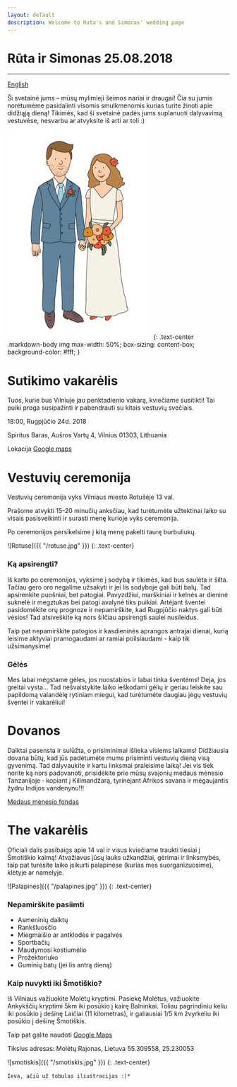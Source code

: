 ```yaml
---
layout: default
description: Welcome to Ruta's and Simonas' wedding page
---
```

# [](#header-1) Rūta ir Simonas 25.08.2018
------------------------------------------

[English](en)

Ši svetainė jums – mūsų mylimieji šeimos nariai ir draugai! Čia su jumis norėtumėme pasidalinti visomis smulkmenomis kurias turite žinoti apie didžiąją dieną! Tikimės, kad ši svetainė padės jums suplanuoti dalyvavimą vestuvėse, nesvarbu ar atvyksite iš arti ar toli :)

![Ruta & Simonas](/R&Small.jpg)
{: .text-center .markdown-body img max-width: 50%; box-sizing: content-box; background-color: #fff; }

# [](#header-1) Sutikimo vakarėlis

Tuos, kurie bus Vilniuje jau penktadienio vakarą, kviečiame susitikti! Tai puiki proga susipažinti ir pabendrauti su kitais vestuvių svečiais.

18:00, Rugpjūčio 24d. 2018

Spiritus Baras, Aušros Vartų 4, Vilnius 01303, Lithuania

Lokacija [Google maps](https://www.google.co.uk/maps/place/Spiritus+Baras/@54.6761862,25.2887192,15z/data=!4m5!3m4!1s0x0:0xeb884c379f2b9817!8m2!3d54.6761862!4d25.2887192)

# [](#header-1) Vestuvių ceremonija
Vestuvių ceremonija vyks Vilniaus miesto Rotušėje 13 val.

Prašome atvykti 15-20 minučių anksčiau, kad turėtumėte užtektinai laiko su visais pasisveikinti ir surasti menę kurioje vyks ceremonija.

Po ceremonijos persikelsime į kitą menę pakelti taurę burbuliukų.

![Rotuse]({{ "/rotuse.jpg" }})
{: .text-center}

### [](#header-1) Ką apsirengti?
Iš karto po ceremonijos, vyksime į sodybą ir tikimės, kad bus saulėta ir šilta. Tačiau gero oro negalime užsakyti ir jei lis sodyboje gali būti balų. Tad apsirenkite puošniai, bet patogiai. Pavyzdžiui, marškiniai ir kelnės ar dieninė suknelė ir megztukas bei patogi avalynė tiks puikiai. Artėjant šventei pasidomėkite orų prognoze ir nepamirškite, kad Rugpjūčio naktys gali būti vėsios! Tad atsiveškite ką nors šilčiau apsirengti saulei nusileidus.

Taip pat nepamirškite patogios ir kasdieninės aprangos antrajai dienai, kurią leisime aktyviai pramogaudami ar ramiai poilsiaudami - kaip tik užsimanysime!

### [](#header-1) Gėlės
Mes labai mėgstame gėles, jos nuostabios ir labai tinka šventėms! Deja, jos greitai vysta… Tad nešvaistykite laiko ieškodami gėlių ir geriau leiskite sau papildomą valandėlę rytiniam miegui, kad turėtumėte daugiau jėgų vestuvių šventei ir vakarėliui!

# [](#header-1) Dovanos
Daiktai pasensta ir sulūžta, o prisiminimai išlieka visiems laikams! Didžiausia dovana būtų, kad jūs padėtumėte mums prisiminti vestuvių dieną visą gyvenimą. Tad dalyvaukite ir kartu linksmai praleisime laiką! Jei vis tiek norite ką nors padovanoti, prisidėkite prie mūsų svajonių medaus mėnesio Tanzanijoje ‑ kopiant į Kilimandžarą, tyrinėjant Afrikos savana ir mėgaujantis žydru Indijos vandenynu!!!

[Medaus mėnesio fondas](https://prezola.com/wishlists/10188781)

# [](#header-1) The vakarėlis
Oficiali dalis pasibaigs apie 14 val ir visus kviečiame traukti tiesiai į Šmotiškio kaimą! Atvažiavus jūsų lauks užkandžiai, gėrimai ir linksmybės, taip pat turėsite laiko įsikurti palapinėse (kurias mes suorganizuosime), klėtyje ar namelyje.

![Palapines]({{ "/palapines.jpg" }})
{: .text-center}

### [](#header-1) Nepamirškite pasiimti
* Asmeninių daiktų
* Rankšluosčio
* Miegmaišio ar antklodės ir pagalvės
* Sportbačių
* Maudymosi kostiumėlio
* Prožektoriuko
* Guminių batų (jei lis antrą dieną)

### [](#header-1) Kaip nuvykti iki Šmotiškio?

Iš Vilniaus važiuokite Molėtų kryptimi. Pasiekę Molėtus, važiuokite Ankykščių kryptimi 5km iki posūkio į kairę Balninkai. Toliau pagrindiniu keliu iki posūkio į dešinę Laičiai (11 kilometras), ir galiausiai 1/5 km žvyrkeliu iki posūkio į dešinę Šmotiškis.

Taip pat galite naudoti [Google Maps](https://www.google.lt/maps/dir//55.3098519,25.2305611/@55.3060661,25.2207332,4938m/data=!3m1!1e3!4m2!4m1!3e0)

Tikslus adresas:
Molėtų Rajonas, Lietuva
55.309558, 25.230053

![smotiskis]({{ "/smotiskis.jpg" }})
{: .text-center}


```
Ieva, ačiū už tobulas iliustracijas :)*
```
